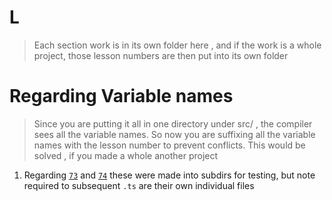# L

> Each section work is in its own folder here , and if the work is a whole project, those lesson numbers are then put into its own folder

# Regarding Variable names

> Since you are putting it all in one directory under src/ , the compiler sees all the variable names. So now you are suffixing all the variable names with the lesson number to prevent conflicts. This would be solved , if you made a whole another project

1. Regarding [`73`](./S5/73/) and [`74`](./S5/74/) these were made into subdirs for testing, but note required to subsequent `.ts` are their own individual files

